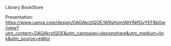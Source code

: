 
Library  BookStore


Presentation:
https://www.canva.com/design/DAGAkrzIQOE/W9sHojmNH1NlfQyYEF8bGw/view?utm_content=DAGAkrzIQOE&utm_campaign=designshare&utm_medium=link&utm_source=editor
